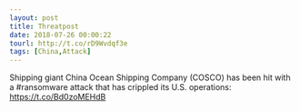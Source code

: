 ```yaml
---
layout: post
title: Threatpost
date: 2018-07-26 00:00:22
tourl: http://t.co/rD9Wvdqf3e
tags: [China,Attack]
---
```

Shipping giant China Ocean Shipping Company (COSCO) has been hit with a #ransomware attack that has crippled its U.S. operations: https://t.co/Bd0zoMEHdB